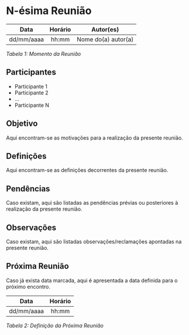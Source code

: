 # N-ésima Reunião

| **Data** | **Horário** | **Autor(es)** |
| :--: | :--: | :--: |
| dd/mm/aaaa | hh:mm | Nome do(a) autor(a) |

*Tabela 1: Momento da Reunião*

## Participantes

- Participante 1
- Participante 2
- ...
- Participante N

## Objetivo

Aqui encontram-se as motivações para a realização da presente reunião.

## Definições

Aqui encontram-se as definições decorrentes da presente reunião.

## Pendências

Caso existam, aqui são listadas as pendências prévias ou posteriores à realização da presente reunião.

## Observações

Caso existam, aqui são listadas observações/reclamações apontadas na presente reunião.

## Próxima Reunião

Caso já exista data marcada, aqui é apresentada a data definida para o próximo encontro.

| **Data** | **Horário** |
| :--: | :--: |
| dd/mm/aaaa | hh:mm |
*Tabela 2: Definição da Próxima Reunião*